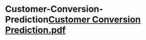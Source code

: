 # Customer-Conversion-Prediction[Customer Conversion Prediction.pdf](https://github.com/rajesh-chaitanyaa/Customer-Conversion-Prediction/files/11008082/Customer.Conversion.Prediction.pdf)
